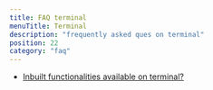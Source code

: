 ```yaml
---
title: FAQ terminal
menuTitle: Terminal
description: "frequently asked ques on terminal"
position: 22
category: "faq"
---
```


* [Inbuilt functionalities available on terminal?](/faq/terminal/typechain-guide) 